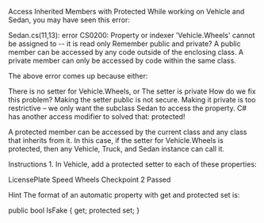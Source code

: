 Access Inherited Members with Protected
While working on Vehicle and Sedan, you may have seen this error:

Sedan.cs(11,13): error CS0200: Property or indexer 'Vehicle.Wheels' cannot be assigned to -- it is read only
Remember public and private? A public member can be accessed by any code outside of the enclosing class. A private member can only be accessed by code within the same class.

The above error comes up because either:

There is no setter for Vehicle.Wheels, or
The setter is private
How do we fix this problem? Making the setter public is not secure. Making it private is too restrictive – we only want the subclass Sedan to access the property. C# has another access modifier to solved that: protected!

A protected member can be accessed by the current class and any class that inherits from it. In this case, if the setter for Vehicle.Wheels is protected, then any Vehicle, Truck, and Sedan instance can call it.

Instructions
1.
In Vehicle, add a protected setter to each of these properties:

LicensePlate
Speed
Wheels
Checkpoint 2 Passed

Hint
The format of an automatic property with get and protected set is:

public bool IsFake
{ get; protected set; }